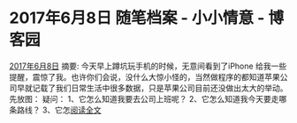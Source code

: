 
# 2017年6月8日 随笔档案 - 小小情意 - 博客园






[2017年6月8日](https://www.cnblogs.com/xiaoxiaoqingyi/archive/2017/06/08.html)
摘要: 今天早上蹲坑玩手机的时候，无意间看到了iPhone 给我一些提醒，震惊了我。也许你们会说，没什么大惊小怪的，当然做程序的都知道苹果公司早就记载了我们日常生活中很多数据，只是苹果公司目前还没做出太大的举动。先放图： 疑问： 1、它怎么知道我要去公司上班呢？ 2、它怎么知道我今天要走哪条路线？ 3、它怎[阅读全文](https://www.cnblogs.com/xiaoxiaoqingyi/p/6962123.html)

